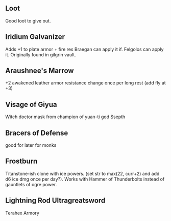 ## Loot

Good loot to give out.

## Iridium Galvanizer
Adds +1 to plate armor + fire res
Braegan can apply it if. Felgolos can apply it.
Originally found in gilgrin vault.

## Araushnee's Marrow
+2 awakened leather armor
resistance change once per long rest
(add fly at +3)

## Visage of Giyua
Witch doctor mask from champion of yuan-ti god Ssepth

## Bracers of Defense
good for later for monks

## Frostburn
Titanstone-ish clone with ice powers.
(set str to max(22, curr+2) and add d6 ice dmg once per day?).
Works with Hammer of Thunderbolts instead of gauntlets of ogre power.

## Lightning Rod Ultragreatsword
Terahex Armory
